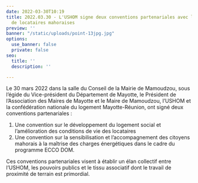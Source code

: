 ```yaml
---
date: 2022-03-30T10:19
title: 2022.03.30 - L'USHOM signe deux conventions partenariales avec les Associations
  de locataires mahoraises
preview: ''
banner: "/static/uploads/point-13jpg.jpg"
options:
  use_banner: false
  private: false
seo:
  title: ''
  description: ''

---
```

Le 30 mars 2022 dans la salle du Conseil de la Mairie de Mamoudzou, sous l’égide du Vice-président du Département de Mayotte, le Président de l’Association des Maires de Mayotte et le Maire de Mamoudzou, l’USHOM et la confédération nationale du logement Mayotte-Réunion, ont signé deux conventions partenariales :

1.  Une convention sur le développement du logement social et l’amélioration des conditions de vie des locataires 
2. Une convention sur la sensibilisation et l’accompagnement des citoyens mahorais à la maîtrise des charges énergétiques dans le cadre du programme ECCO DOM.

Ces conventions partenariales visent à établir un élan collectif entre l’USHOM, les pouvoirs publics et le tissu associatif dont le travail de proximité de terrain est primordial.